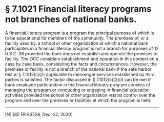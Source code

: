 # § 7.1021   Financial literacy programs not branches of national banks.

A financial literacy program is a program the principal purpose of which is to be educational for members of the community. The premises of, or a facility used by, a school or other organization at which a national bank participates in a financial literacy program is not a branch for purposes of 12 U.S.C. 36 provided the bank does not establish and operate the premises or facility. The OCC considers establishment and operation in this context on a case by case basis, considering the facts and circumstances. However, the premises or facility is not a branch of the national bank if the safe harbor test in § 7.1012(c)(2) applicable to messenger services established by third parties is satisfied. The factor discussed in § 7.1012(c)(2)(i) can be met if bank employee participation in the financial literacy program consists of managing the program or conducting or engaging in financial education activities provided the school or other organization retains control over the program and over the premises or facilities at which the program is held.



---

[N] [85 FR 83729, Dec. 22, 2020]




